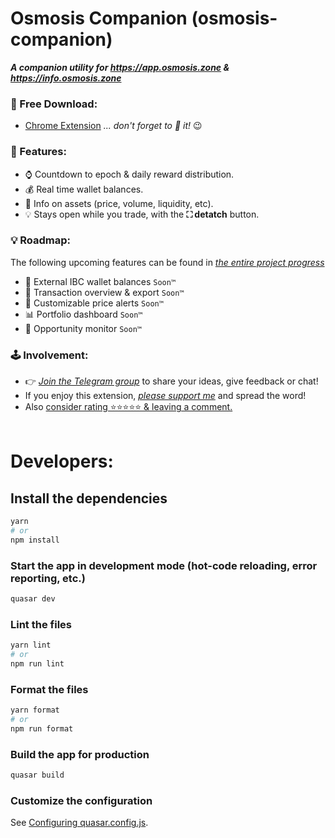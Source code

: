 # Osmosis Companion (osmosis-companion)

***A companion utility for https://app.osmosis.zone & https://info.osmosis.zone***

### 📲 Free Download:
-  [Chrome Extension](https://chrome.google.com/webstore/detail/osmosis-companion/gdfaagnfjplgkajlggjfnimdogmgcjob)  *... don't forget to 📌 it!* 😉


### 🧩 Features:
- ⌚ Countdown to epoch & daily reward distribution. 
- 💰 Real time wallet balances.
- 🧪 Info on assets (price, volume, liquidity, etc).
- 💡 Stays open while you trade, with the **⛶ detatch** button.

### 💡 Roadmap:
 The following upcoming features can be found in _[the entire project progress](https://github.com/users/jasbanza/projects/1/views/4)_
- 💫 External IBC wallet balances ```Soon™```
- 💱 Transaction overview & export ```Soon™```
- 🔔 Customizable price alerts ```Soon™```
- 📊 Portfolio dashboard ```Soon™```
- 🤖 Opportunity monitor ```Soon™```


### 🕹️ Involvement:
- 👉 _[Join the Telegram group](https://t.me/OsmosisCompanionChat)_ to share your ideas, give feedback or chat!
- If you enjoy this extension, _[please support me](https://app.starname.me/profile/jason)_ and spread the word!
- Also [consider rating ⭐⭐⭐⭐⭐ & leaving a comment.](https://chrome.google.com/webstore/detail/osmosis-companion/gdfaagnfjplgkajlggjfnimdogmgcjob)
<br><br>

# Developers: 

## Install the dependencies
```bash
yarn
# or
npm install
```

### Start the app in development mode (hot-code reloading, error reporting, etc.)
```bash
quasar dev
```


### Lint the files
```bash
yarn lint
# or
npm run lint
```


### Format the files
```bash
yarn format
# or
npm run format
```



### Build the app for production
```bash
quasar build
```

### Customize the configuration
See [Configuring quasar.config.js](https://v2.quasar.dev/quasar-cli-vite/quasar-config-js).

